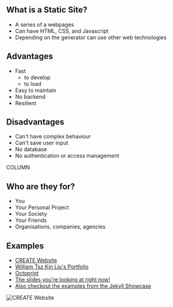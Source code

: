 ---
---

## What is a Static Site?

* A series of a webpages
* Can have HTML, CSS, and Javascript
* Depending on the generator can use other web technologies

## Advantages

* Fast
  * to develop
  * to load
* Easy to maintain
* No backend
* Resilient

## Disadvantages

* Can't have complex behaviour
* Can't save user input
* No database
* No authentication or access management

COLUMN

## Who are they for?

* You
* Your Personal Project
* Your Society
* Your Friends
* Organisations, companies, agencies

## Examples

* [CREATE Website](https://createunsw.com.au)
* [William Tsz Kin Liu's Portfolio](https://liutkwilliam.github.io/)
* [Octoprint](https://octoprint.org/)
* [The slides you're looking at right now!](https://github.com/CreateUNSW/github-pages-workshop)
* [Also checkout the examples from the Jekyll Showcase](https://jekyllrb.com/showcase/)

![CREATE Website]({{site.baseurl}}/images/create-website.png)